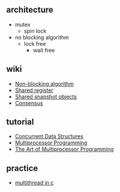## architecture

- mutex
  - spin lock
- no blocking algorithm
  - lock free
    - wait free

## wiki

- [Non-blocking algorithm](https://en.wikipedia.org/wiki/Non-blocking_algorithm)
- [Shared register](https://en.wikipedia.org/wiki/Shared_register)
- [Shared snapshot objects](https://en.wikipedia.org/wiki/Shared_snapshot_objects)
- [Consensus](https://en.wikipedia.org/wiki/Consensus_(computer_science)#In_shared-memory_systems)

## tutorial

- [Concurrent Data Structures](http://www.cs.tau.ac.il/~shanir/concurrent-data-structures.pdf)
- [Multiprocessor Programming](http://www.cs.tau.ac.il/~shanir/multiprocessor-synch-2003/)
- [The Art of Multiprocessor Programming](https://book.douban.com/subject/3024605/)

## practice

- [multithread in c](./multithread%20in%20c)